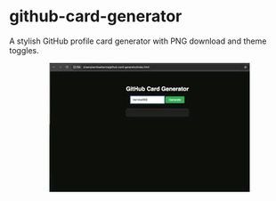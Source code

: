 # github-card-generator
A stylish GitHub profile card generator with PNG download and theme toggles.
<p align="center">
  <img src="./demo.gif" alt="Demo of GitHub Card Generator" />
</p>
